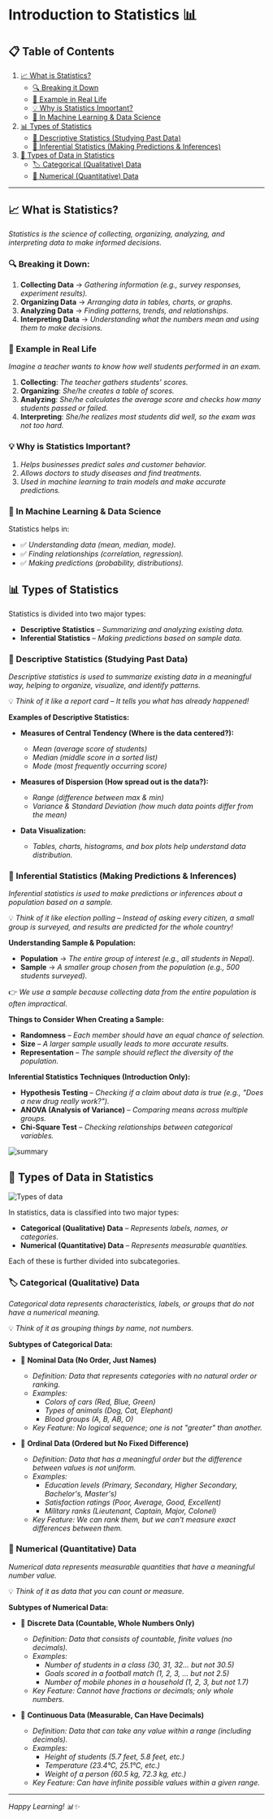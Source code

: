 # Introduction to Statistics 📊

## 📋 Table of Contents

1. [📈 What is Statistics?](#-what-is-statistics)
   - [🔍 Breaking it Down](#-breaking-it-down)
   - [🌟 Example in Real Life](#-example-in-real-life)
   - [💡 Why is Statistics Important?](#-why-is-statistics-important)
   - [🤖 In Machine Learning & Data Science](#-in-machine-learning--data-science)
2. [📊 Types of Statistics](#-types-of-statistics)
   - [📝 Descriptive Statistics (Studying Past Data)](#-descriptive-statistics-studying-past-data)
   - [🔮 Inferential Statistics (Making Predictions & Inferences)](#-inferential-statistics-making-predictions--inferences)
3. [📁 Types of Data in Statistics](#-types-of-data-in-statistics)
   - [🏷️ Categorical (Qualitative) Data](#️-categorical-qualitative-data)
   - [🔢 Numerical (Quantitative) Data](#-numerical-quantitative-data)

---

## 📈 What is Statistics?

*Statistics is the science of collecting, organizing, analyzing, and interpreting data to make informed decisions.*

### 🔍 Breaking it Down:

1. **Collecting Data** → *Gathering information (e.g., survey responses, experiment results).*
2. **Organizing Data** → *Arranging data in tables, charts, or graphs.*
3. **Analyzing Data** → *Finding patterns, trends, and relationships.*
4. **Interpreting Data** → *Understanding what the numbers mean and using them to make decisions.*

### 🌟 Example in Real Life

*Imagine a teacher wants to know how well students performed in an exam.*

1. **Collecting**: *The teacher gathers students' scores.*
2. **Organizing**: *She/he creates a table of scores.*
3. **Analyzing**: *She/he calculates the average score and checks how many students passed or failed.*
4. **Interpreting**: *She/he realizes most students did well, so the exam was not too hard.*

### 💡 Why is Statistics Important?

1. *Helps businesses predict sales and customer behavior.*
2. *Allows doctors to study diseases and find treatments.*
3. *Used in machine learning to train models and make accurate predictions.*

### 🤖 In Machine Learning & Data Science

Statistics helps in:
- ✅ *Understanding data (mean, median, mode).*
- ✅ *Finding relationships (correlation, regression).*
- ✅ *Making predictions (probability, distributions).*

## 📊 Types of Statistics

Statistics is divided into two major types:

- **Descriptive Statistics** – *Summarizing and analyzing existing data.*
- **Inferential Statistics** – *Making predictions based on sample data.*

### 📝 Descriptive Statistics (Studying Past Data)

*Descriptive statistics is used to summarize existing data in a meaningful way, helping to organize, visualize, and identify patterns.*

💡 *Think of it like a report card – It tells you what has already happened!*

**Examples of Descriptive Statistics:**

- **Measures of Central Tendency (Where is the data centered?):**
  - *Mean (average score of students)*
  - *Median (middle score in a sorted list)*
  - *Mode (most frequently occurring score)*

- **Measures of Dispersion (How spread out is the data?):**
  - *Range (difference between max & min)*
  - *Variance & Standard Deviation (how much data points differ from the mean)*

- **Data Visualization:**
  - *Tables, charts, histograms, and box plots help understand data distribution.*

### 🔮 Inferential Statistics (Making Predictions & Inferences)

*Inferential statistics is used to make predictions or inferences about a population based on a sample.*

💡 *Think of it like election polling – Instead of asking every citizen, a small group is surveyed, and results are predicted for the whole country!*

**Understanding Sample & Population:**

- **Population** → *The entire group of interest (e.g., all students in Nepal).*
- **Sample** → *A smaller group chosen from the population (e.g., 500 students surveyed).*

👉 *We use a sample because collecting data from the entire population is often impractical.*

**Things to Consider When Creating a Sample:**

- **Randomness** – *Each member should have an equal chance of selection.*
- **Size** – *A larger sample usually leads to more accurate results.*
- **Representation** – *The sample should reflect the diversity of the population.*

**Inferential Statistics Techniques (Introduction Only):**

- **Hypothesis Testing** – *Checking if a claim about data is true (e.g., "Does a new drug really work?").*
- **ANOVA (Analysis of Variance)** – *Comparing means across multiple groups.*
- **Chi-Square Test** – *Checking relationships between categorical variables.*

![summary](../images/summary.png)

## 📁 Types of Data in Statistics

![Types of data](../images/Types-of-Data-in-Statistics.png)

In statistics, data is classified into two major types:

- **Categorical (Qualitative) Data** – *Represents labels, names, or categories.*
- **Numerical (Quantitative) Data** – *Represents measurable quantities.*

Each of these is further divided into subcategories.

### 🏷️ Categorical (Qualitative) Data

*Categorical data represents characteristics, labels, or groups that do not have a numerical meaning.*

💡 *Think of it as grouping things by name, not numbers.*

**Subtypes of Categorical Data:**

- 📌 **Nominal Data (No Order, Just Names)**

  - *Definition: Data that represents categories with no natural order or ranking.*
  - *Examples:*
    - *Colors of cars (Red, Blue, Green)*
    - *Types of animals (Dog, Cat, Elephant)*
    - *Blood groups (A, B, AB, O)*
  - *Key Feature: No logical sequence; one is not "greater" than another.*

- 📌 **Ordinal Data (Ordered but No Fixed Difference)**

  - *Definition: Data that has a meaningful order but the difference between values is not uniform.*
  - *Examples:*
    - *Education levels (Primary, Secondary, Higher Secondary, Bachelor's, Master's)*
    - *Satisfaction ratings (Poor, Average, Good, Excellent)*
    - *Military ranks (Lieutenant, Captain, Major, Colonel)*
  - *Key Feature: We can rank them, but we can't measure exact differences between them.*

### 🔢 Numerical (Quantitative) Data

*Numerical data represents measurable quantities that have a meaningful number value.*

💡 *Think of it as data that you can count or measure.*

**Subtypes of Numerical Data:**

- 📌 **Discrete Data (Countable, Whole Numbers Only)**

  - *Definition: Data that consists of countable, finite values (no decimals).*
  - *Examples:*
    - *Number of students in a class (30, 31, 32… but not 30.5)*
    - *Goals scored in a football match (1, 2, 3, … but not 2.5)*
    - *Number of mobile phones in a household (1, 2, 3, but not 1.7)*
  - *Key Feature: Cannot have fractions or decimals; only whole numbers.*

- 📌 **Continuous Data (Measurable, Can Have Decimals)**

  - *Definition: Data that can take any value within a range (including decimals).*
  - *Examples:*
    - *Height of students (5.7 feet, 5.8 feet, etc.)*
    - *Temperature (23.4°C, 25.1°C, etc.)*
    - *Weight of a person (60.5 kg, 72.3 kg, etc.)*
  - *Key Feature: Can have infinite possible values within a given range.*

---

*Happy Learning! 📊✨*
